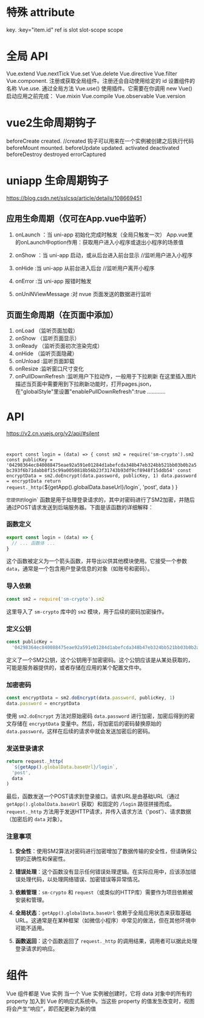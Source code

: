 
# 特殊 attribute
key. :key="item.id"
ref
is
slot
slot-scope
scope

# 全局 API
Vue.extend
Vue.nextTick
Vue.set
Vue.delete
Vue.directive
Vue.filter
Vue.component. 注册或获取全局组件。注册还会自动使用给定的 id 设置组件的名称
Vue.use. 通过全局方法 Vue.use() 使用插件。它需要在你调用 new Vue() 启动应用之前完成：
Vue.mixin
Vue.compile
Vue.observable
Vue.version
# vue2生命周期钩子
beforeCreate
created. //created 钩子可以用来在一个实例被创建之后执行代码
beforeMount
mounted.
beforeUpdate
updated.
activated
deactivated
beforeDestroy
destroyed
errorCaptured

# uniapp 生命周期钩子
https://blog.csdn.net/sslcsq/article/details/108669451

## 应用生命周期（仅可在App.vue中监听）
1. onLaunch ：当 uni-app 初始化完成时触发（全局只触发一次）
App.vue里的onLaunch中option作用：获取用户进入小程序或退出小程序的场景值

2. onShow ：当 uni-app 启动，或从后台进入前台显示 //监听用户进入小程序
3. onHide :当 uni-app 从前台进入后台 //监听用户离开小程序
4. onError :当 uni-app 报错时触发
5. onUniNViewMessage :对 nvue 页面发送的数据进行监听

## 页面生命周期（在页面中添加）
1. onLoad （监听页面加载）
2. onShow （监听页面显示）
3. onReady （监听页面初次渲染完成）
4. onHide （监听页面隐藏）
5. onUnload :监听页面卸载
6. onResize :监听窗口尺寸变化
7. onPullDownRefresh :监听用户下拉动作，一般用于下拉刷新
在这里插入图片描述当页面中需要用到下拉刷新功能时，打开pages.json，在"globalStyle"里设置"enablePullDownRefresh":true
............

# API
https://v2.cn.vuejs.org/v2/api/#silent

#

`
export const login = (data) => {
	const sm2 = require('sm-crypto').sm2
	const publicKey =
		'04298364ec840088475eae92a591e01284d1abefcda348b47eb324bb521bb03b0b2a5bc393f6b71dabb8f15c99a0050818b56b23f31743b93df9cf8948f15ddb54'
	const encryptData = sm2.doEncrypt(data.password, publicKey, 1)
	data.password = encryptData
	return request._http(
		`${getApp().globalData.baseUrl}/login`,
		'post',
		data
	)
}

`
您提供的 `login` 函数是用于处理登录请求的，其中对密码进行了SM2加密，并随后通过POST请求发送到后端服务器。下面是该函数的详细解释：

### 函数定义

```javascript
export const login = (data) => {
  // ... 函数体 ...
}
```

这个函数被定义为一个箭头函数，并导出以供其他模块使用。它接受一个参数 `data`，通常是一个包含用户登录信息的对象（如账号和密码）。

### 导入依赖

```javascript
const sm2 = require('sm-crypto').sm2
```

这里导入了 `sm-crypto` 库中的 `sm2` 模块，用于后续的密码加密操作。

### 定义公钥

```javascript
const publicKey =
  '04298364ec840088475eae92a591e01284d1abefcda348b47eb324bb521bb03b0b2a5bc393f6b71dabb8f15c99a0050818b56b23f31743b93df9cf8948f15ddb54'
```

定义了一个SM2公钥，这个公钥用于加密密码。这个公钥应该是从某处获取的，可能是服务器提供的，或者存储在应用的某个配置文件中。

### 加密密码

```javascript
const encryptData = sm2.doEncrypt(data.password, publicKey, 1)
data.password = encryptData
```

使用 `sm2.doEncrypt` 方法对原始密码 `data.password` 进行加密，加密后得到的密文存储在 `encryptData` 变量中。然后，将加密后的密码替换原始的 `data.password`，这样在后续的请求中就会发送加密后的密码。

### 发送登录请求

```javascript
return request._http(
  `${getApp().globalData.baseUrl}/login`,
  'post',
  data
)
```

最后，函数发送一个POST请求到登录接口。请求URL是由基础URL（通过 `getApp().globalData.baseUrl` 获取）和固定的 `/login` 路径拼接而成。`request._http` 方法用于发送HTTP请求，并传入请求方法（'post'）、请求数据（加密后的 `data` 对象）。

### 注意事项

1. **安全性**：使用SM2算法对密码进行加密增加了数据传输的安全性，但请确保公钥的正确性和保密性。

2. **错误处理**：这个函数没有显示任何错误处理逻辑。在实际应用中，应该添加错误处理代码，以处理网络错误、加密错误等异常情况。

3. **依赖管理**：`sm-crypto` 和 `request`（或类似的HTTP库）需要作为项目依赖被安装和管理。

4. **全局状态**：`getApp().globalData.baseUrl` 依赖于全局应用状态来获取基础URL。这通常是在某种框架（如微信小程序）中常见的做法，但在其他环境中可能不适用。

5. **函数返回**：这个函数返回了 `request._http` 的调用结果，调用者可以据此处理登录请求的响应。

# 组件
Vue 组件都是 Vue 实例
当一个 Vue 实例被创建时，它将 data 对象中的所有的 property 加入到 Vue 的响应式系统中。当这些 property 的值发生改变时，视图将会产生“响应”，即匹配更新为新的值